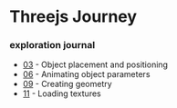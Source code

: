 # Threejs Journey 
### exploration journal

* [03](https://acruikshank.github.io/threejs-riffs/03/index.html) - Object placement and positioning
* [06](https://acruikshank.github.io/threejs-riffs/06-animations/index.html) - Animating object parameters
* [09](https://acruikshank.github.io/threejs-riffs/09-geometries/index.html) - Creating geometry
* [11](https://acruikshank.github.io/threejs-riffs/11-textures/index.html) - Loading textures
